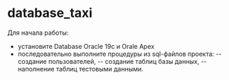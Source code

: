 # database_taxi
Для начала работы:
- установите Database Oracle 19c и Orale Apex
- последовательно выполните процедуры из sql-файлов проекта:
 -- создание пользователей,
 -- создание таблиц базы данных,
 -- наполнение таблиц тестовыми данными.
